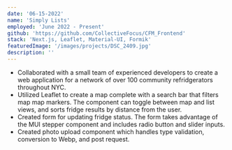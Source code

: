```yaml
---
date: '06-15-2022'
name: 'Simply Lists'
employed: 'June 2022 - Present'
github: 'https://github.com/CollectiveFocus/CFM_Frontend'
stack: 'Next.js, Leaflet, Material-UI, Formik'
featuredImage: '/images/projects/DSC_2409.jpg'
description: ''
---
```


- Collaborated with a small team of experienced developers to create a web application for a network of over 100 community refridgerators throughout NYC.
- Utilized Leaflet to create a map complete with a search bar that filters map map markers. The component can toggle between map and list views, and sorts fridge results by distance from the user.
- Created form for updating fridge status. The form takes advantage of the MUI stepper component and includes radio button and slider inputs. 
- Created photo upload component which handles type validation, conversion to Webp, and post request.

